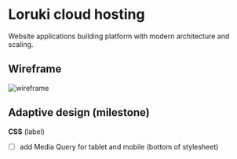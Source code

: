# Loruki cloud hosting

Website applications building platform with modern architecture and scaling.

## Wireframe

![wireframe](./wireframe.gif)

## Adaptive design (milestone)

**CSS** (label)

- [ ] add Media Query for tablet and mobile (bottom of stylesheet)
